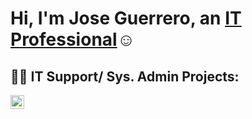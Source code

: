 <h1>Hi, I'm Jose Guerrero, an <a href="https://linkedin.com/in/JoGuerrero">IT Professional</a>☺</h1>

<h2>👨‍💻 IT Support/ Sys. Admin Projects:</h2>

[<img align="left" alt="Josh | LinkedIn" width="22px" src="https://cdn.jsdelivr.net/npm/simple-icons@v3/icons/linkedin.svg" />][linkedin]

[linkedin]: https://linkedin.com/in/JoGuerrero
